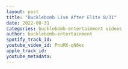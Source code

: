 ```yaml
---
layout: post
title: "Bucklebomb Live After Elite 8/31"
date: 2022-08-31
categories: bucklebomb-entertainment videos
author: bucklebomb-entertainment
spotify_track_id: 
youtube_video_id: PnuMX-qN6ec
apple_track_id: 
youtube_metadata: 
---
```


